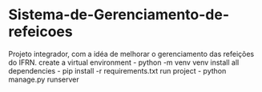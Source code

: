# Sistema-de-Gerenciamento-de-refeicoes
Projeto integrador, com a idéa de melhorar o gerenciamento das refeições do IFRN.
create a virtual environment - python -m venv venv
install all dependencies - pip install -r requirements.txt
run project - python manage.py runserver
